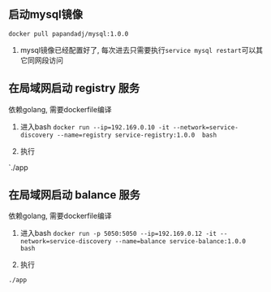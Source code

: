 ## 启动mysql镜像

`docker pull papandadj/mysql:1.0.0`

1. mysql镜像已经配置好了, 每次进去只需要执行`service mysql restart`可以其它同网段访问


## 在局域网启动 registry 服务

依赖golang, 需要dockerfile编译

1. 进入bash
`docker run --ip=192.169.0.10 -it --network=service-discovery --name=registry service-registry:1.0.0  bash`

2. 执行

`./app



## 在局域网启动 balance 服务

依赖golang, 需要dockerfile编译

1. 进入bash
`docker run -p 5050:5050 --ip=192.169.0.12 -it --network=service-discovery --name=balance service-balance:1.0.0  bash`

2. 执行

`./app`